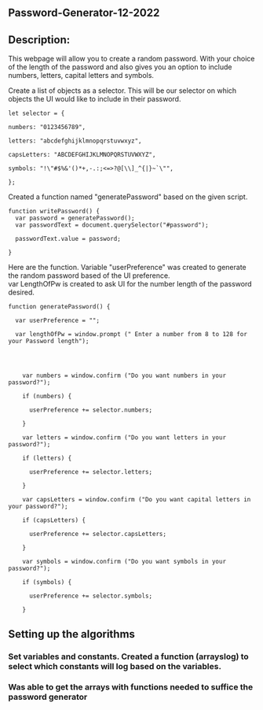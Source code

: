 ## Password-Generator-12-2022

## Description:

This webpage will allow you to create a random password.  With your choice of the length of the password and also gives you an option to include numbers, letters, capital letters and symbols.

Create a list of objects as a selector.  This will be our selector on which objects the UI would like to include in their password.

    let selector = { 

    numbers: "0123456789",

    letters: "abcdefghijklmnopqrstuvwxyz",

    capsLetters: "ABCDEFGHIJKLMNOPQRSTUVWXYZ",

    symbols: "!\"#$%&'()*+,-.:;<=>?@[\\]_^{|}~`\"",

    };
    
Created a function named "generatePassword" based on the given script.

    function writePassword() {
      var password = generatePassword();
      var passwordText = document.querySelector("#password");

      passwordText.value = password;

    }

Here are the function.  Variable "userPreference" was created to generate the random password based of the UI preference.  
var LengthOfPw is created to ask UI for the number length of the password desired.

    function generatePassword() {

      var userPreference = "";

      var lengthOfPw = window.prompt (" Enter a number from 8 to 128 for your Password length");
      
      


        var numbers = window.confirm ("Do you want numbers in your password?");

        if (numbers) {

          userPreference += selector.numbers;

        }

        var letters = window.confirm ("Do you want letters in your password?");

        if (letters) {

          userPreference += selector.letters;

        }

        var capsLetters = window.confirm ("Do you want capital letters in your password?");

        if (capsLetters) {

          userPreference += selector.capsLetters;

        }

        var symbols = window.confirm ("Do you want symbols in your password?");

        if (symbols) {

          userPreference += selector.symbols;

        }
## Setting up the algorithms

### Set variables and constants.  Created a function (arrayslog) to select which constants will log based on the variables. 

### Was able to get the arrays with functions needed to suffice the password generator


